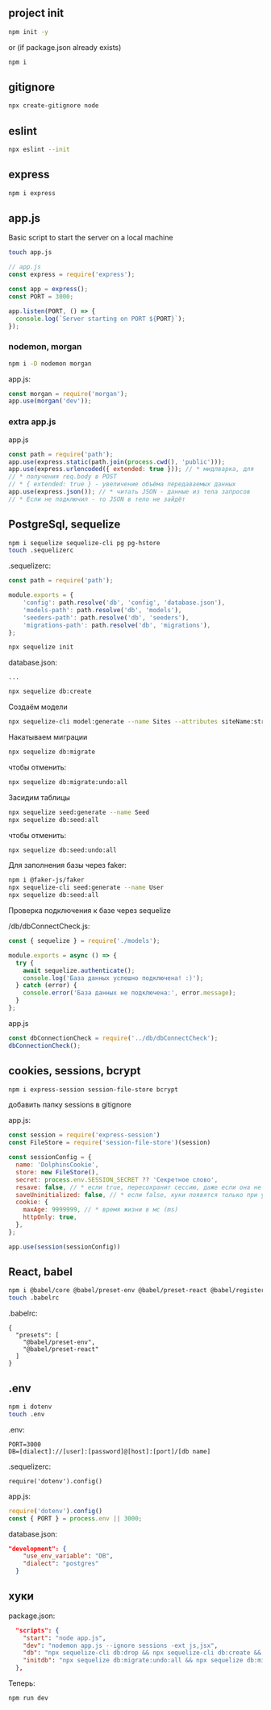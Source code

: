 ## project init

```sh
npm init -y
```
or (if package.json already exists)
```sh
npm i
```


## gitignore

```sh
npx create-gitignore node
```

## eslint

```sh
npx eslint --init
```

## express

```sh
npm i express
```



## app.js
Basic script to start the server on a local machine

```sh
touch app.js
```


```js
// app.js
const express = require('express');

const app = express();
const PORT = 3000;

app.listen(PORT, () => {
  console.log(`Server starting on PORT ${PORT}`);
});
```

### nodemon, morgan

```sh
npm i -D nodemon morgan
```

app.js:
```js
const morgan = require('morgan');
app.use(morgan('dev'));
```

### extra app.js
app.js
```js
const path = require('path');
app.use(express.static(path.join(process.cwd(), 'public')));
app.use(express.urlencoded({ extended: true })); // * мидлварка, для
// * получения req.body в POST 
// * { extended: true } - увеличение объёма передаваемых данных
app.use(express.json()); // * читать JSON - данные из тела запросов
// * Если не подключил - то JSON в тело не зайдёт
```

## PostgreSql, sequelize

```sh
npm i sequelize sequelize-cli pg pg-hstore
touch .sequelizerc
```

.sequelizerc:
```js
const path = require('path');

module.exports = {
    'config': path.resolve('db', 'config', 'database.json'),
    'models-path': path.resolve('db', 'models'),
    'seeders-path': path.resolve('db', 'seeders'),
    'migrations-path': path.resolve('db', 'migrations'),
};
```

```sh
npx sequelize init
```

database.json:
```
...
```

```sh
npx sequelize db:create
```

Создаём модели
```sh
npx sequelize-cli model:generate --name Sites --attributes siteName:string,rate:integer,ownerId:integer
```

Накатываем миграции
```sh
npx sequelize db:migrate
```
чтобы отменить:
```sh
npx sequelize db:migrate:undo:all
```

Засидим таблицы
```sh
npx sequelize seed:generate --name Seed
npx sequelize db:seed:all
```

чтобы отменить:
```sh
npx sequelize db:seed:undo:all
```

Для заполнения базы через faker:
```sh
npm i @faker-js/faker
npx sequelize-cli seed:generate --name User
npx sequelize db:seed:all
```



Проверка подключения к базе через sequelize

/db/dbConnectCheck.js:
```js
const { sequelize } = require('./models');

module.exports = async () => {
  try {
    await sequelize.authenticate();
    console.log('База данных успешно подключена! :)');
  } catch (error) {
    console.error('База данных не подключена:', error.message);
  }
};

```

app.js
```js
const dbConnectionCheck = require('../db/dbConnectCheck');
dbConnectionCheck();
```

## cookies, sessions, bcrypt

```sh
npm i express-session session-file-store bcrypt
```

добавить папку sessions в gitignore

app.js:
```js
const session = require('express-session')
const FileStore = require('session-file-store')(session)

const sessionConfig = {
  name: 'DolphinsCookie',
  store: new FileStore(),
  secret: process.env.SESSION_SECRET ?? 'Секретное слово',
  resave: false, // * если true, пересохранит сессию, даже если она не менялась
  saveUninitialized: false, // * если false, куки появятся только при установке req.session
  cookie: {
    maxAge: 9999999, // * время жизни в мс (ms)
    httpOnly: true,
  },
};

app.use(session(sessionConfig))
```


## React, babel

```sh
npm i @babel/core @babel/preset-env @babel/preset-react @babel/register react react-dom
touch .babelrc
```

.babelrc:
```
{
  "presets": [
    "@babel/preset-env",
    "@babel/preset-react"
  ]
}
```


## .env

```sh
npm i dotenv
touch .env
```

.env:
```
PORT=3000
DB=[dialect]://[user]:[password]@[host]:[port]/[db name]
```

.sequelizerc:
```
require('dotenv').config()
```


app.js:
```js
require('dotenv').config()
const { PORT } = process.env || 3000;
```

database.json:
```json
"development": {
    "use_env_variable": "DB",
    "dialect": "postgres"
  }
```






## хуки


package.json:
```json
  "scripts": {
    "start": "node app.js",
    "dev": "nodemon app.js --ignore sessions -ext js,jsx",
    "db": "npx sequelize-cli db:drop && npx sequelize-cli db:create && npx sequelize-cli db:migrate && npx sequelize-cli db:seed:all",
    "initdb": "npx sequelize db:migrate:undo:all && npx sequelize db:migrate && npx sequelize db:seed:all"
  },
```

Теперь:
```sh
npm run dev
```